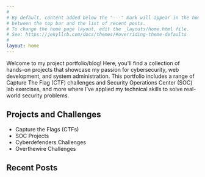 ```yaml
---
#
# By default, content added below the "---" mark will appear in the home page
# between the top bar and the list of recent posts.
# To change the home page layout, edit the _layouts/home.html file.
# See: https://jekyllrb.com/docs/themes/#overriding-theme-defaults
#
layout: home
---
```


Welcome to my project portfolio/blog! Here, you'll find a collection of hands-on projects that showcase my passion for cybersecurity, web development, and system administration. This portfolio includes a range of Capture The Flag (CTF) challenges and Security Operations Center (SOC) lab exercises, and more where I've applied my technical skills to solve real-world security problems.

## Projects and Challenges
- Capture the Flags (CTFs)
- SOC Projects
- Cyberdefenders Challenges
- Overthewire Challenges

## Recent Posts
